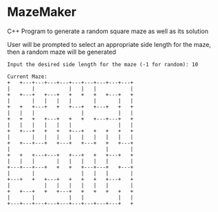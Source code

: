 # MazeMaker
C++ Program to generate a random square maze as well as its solution

User will be prompted to select an appropriate side length for the maze, then
a random maze will be generated
```
Input the desired side length for the maze (-1 for random): 10

Current Maze:
+   +---+---+---+---+---+---+---+---+---+
|       |           |   |   |           |
+   +---+   +---+   +   +   +   +---+   +
|       |   |   |   |       |       |   |
+   +   +---+   +   +---+   +---+   +   +
|   |   |               |           |   |
+   +   +   +---+   +   +   +---+---+   +
|   |   |   |   |   |               |   |
+   +---+   +   +   +---+   +   +   +   +
|       |   |   |   |   |   |   |   |   |
+   +---+---+   +---+   +---+   +   +---+
|                               |       |
+   +   +---+---+   +---+   +   +---+   +
|   |   |       |   |   |   |   |       |
+---+---+---+   +   +   +---+---+   +---+
|       |               |   |   |       |
+---+   +   +---+   +   +   +   +---+   +
|           |   |   |   |   |   |       |
+   +---+   +   +---+   +   +   +   +   +
|       |           |   |           |   |
+---+---+---+---+---+---+---+---+---+   +
```

